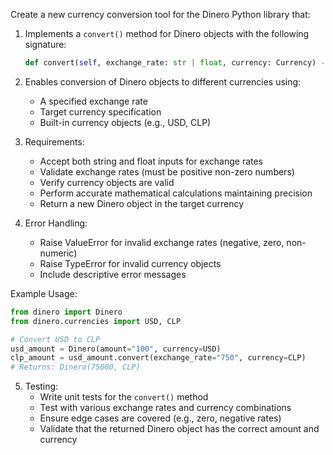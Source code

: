 Create a new currency conversion tool for the Dinero Python library that:

1. Implements a `convert()` method for Dinero objects with the following signature:
   ```python
   def convert(self, exchange_rate: str | float, currency: Currency) -> Dinero
   ```

2. Enables conversion of Dinero objects to different currencies using:
   - A specified exchange rate
   - Target currency specification
   - Built-in currency objects (e.g., USD, CLP)

3. Requirements:
   - Accept both string and float inputs for exchange rates
   - Validate exchange rates (must be positive non-zero numbers)
   - Verify currency objects are valid
   - Perform accurate mathematical calculations maintaining precision
   - Return a new Dinero object in the target currency

4. Error Handling:
   - Raise ValueError for invalid exchange rates (negative, zero, non-numeric)
   - Raise TypeError for invalid currency objects
   - Include descriptive error messages

Example Usage:
```python
from dinero import Dinero
from dinero.currencies import USD, CLP

# Convert USD to CLP
usd_amount = Dinero(amount="100", currency=USD)
clp_amount = usd_amount.convert(exchange_rate="750", currency=CLP)
# Returns: Dinero(75000, CLP)
```
5. Testing:
   - Write unit tests for the `convert()` method
   - Test with various exchange rates and currency combinations
   - Ensure edge cases are covered (e.g., zero, negative rates)
   - Validate that the returned Dinero object has the correct amount and currency